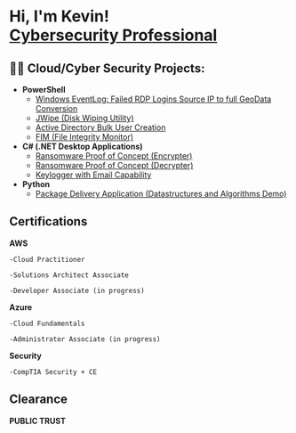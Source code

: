 <h1>Hi, I'm Kevin! <br/> <a href="https://www.linkedin.com/in/kevin-douglas-4a8b5273/">Cybersecurity Professional</a>
  
<h2>👨‍💻 Cloud/Cyber Security Projects:</h2>

- <b>PowerShell</b>
  - [Windows EventLog: Failed RDP Logins Source IP to full GeoData Conversion](https://github.com/joshmadakor1/Sentinel-Lab)
  - [JWipe (Disk Wiping Utility)](https://github.com/joshmadakor1/Jwipe.PowerShell)
  - [Active Directory Bulk User Creation](https://github.com/joshmadakor1/AD_PS)
  - [FIM (File Integrity Monitor)](https://github.com/joshmadakor1/PowerShell-Integrity-FIM)
- <b>C# (.NET Desktop Applications)</b>
  - [Ransomware Proof of Concept (Encrypter)](https://github.com/joshmadakor1/EncrypterPOC)
  - [Ransomware Proof of Concept (Decrypter)](https://github.com/joshmadakor1/DecrypterPOC)
  - [Keylogger with Email Capability](https://github.com/joshmadakor1/Key-Logger-With-Email)
- <b>Python</b>
  - [Package Delivery Application (Datastructures and Algorithms Demo)](https://github.com/joshmadakor1/Package-Delivery-Pathfinding-Algorithm)
  
<h2> Certifications </h2>
  
  <b>AWS</b>
  
    -Cloud Practitioner
  
    -Solutions Architect Associate
  
    -Developer Associate (in progress)
  
  <b>Azure</b>
  
    -Cloud Fundamentals
  
    -Administrator Associate (in progress)
  
  <b>Security</b>
  
    -CompTIA Security + CE
  
<h2>Clearance</h2>
  
  <b>PUBLIC TRUST</B>
  
